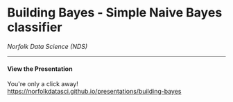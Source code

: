 # Building Bayes - Simple Naive Bayes classifier
*Norfolk Data Science (NDS)*

-------

#### View the Presentation

You're only a click away! https://norfolkdatasci.github.io/presentations/building-bayes
